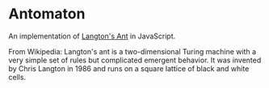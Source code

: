Antomaton
=========

An implementation of [Langton's Ant](http://en.wikipedia.org/wiki/Langton's_ant) in JavaScript.

From Wikipedia:
  Langton's ant is a two-dimensional Turing machine with a very simple set of
  rules but complicated emergent behavior. It was invented by Chris Langton in
  1986 and runs on a square lattice of black and white cells.


